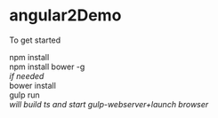 # angular2Demo
To get started

npm install  
npm install bower -g   
*if needed*  
bower install  
gulp run   
*will build ts and start gulp-webserver+launch browser*  
